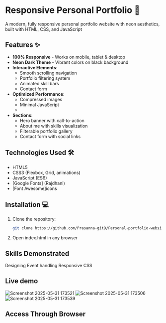 # Responsive Personal Portfolio 🌈

A modern, fully responsive personal portfolio website with neon aesthetics, built with HTML, CSS, and JavaScript

## Features ✨

- **100% Responsive** - Works on mobile, tablet & desktop
- **Neon Dark Theme** - Vibrant colors on black background
- **Interactive Elements**:
  - Smooth scrolling navigation
  - Portfolio filtering system
  - Animated skill bars
  - Contact form
- **Optimized Performance**:
  - Compressed images
  - Minimal JavaScript
  - 
- **Sections**:
  - Hero banner with call-to-action
  - About me with skills visualization
  - Filterable portfolio gallery
  - Contact form with social links

## Technologies Used 🛠️

- HTML5
- CSS3 (Flexbox, Grid, animations)
- JavaScript (ES6)
- [Google Fonts] (Rajdhani)
- [Font Awesome]icons

## Installation 💻

1. Clone the repository:
   ```bash
   git clone https://github.com/Prasanna-git9/Personal-portfolio-website
2. Open index.html in any browser

## Skills Demonstrated
Designing
Event handling
Responsive CSS


## Live demo

![Screenshot 2025-05-31 173521](https://github.com/user-attachments/assets/c7d94043-1f11-4a5c-8859-e46aa9faa6ec)
![Screenshot 2025-05-31 173506](https://github.com/user-attachments/assets/8bab32e2-dca5-4c33-9576-853b5a736160)
![Screenshot 2025-05-31 173539](https://github.com/user-attachments/assets/4a0cdd89-f987-454b-a04d-ef97dd4539d0)

## Access Through Browser




